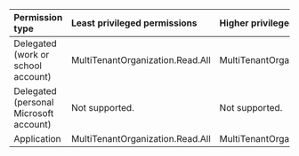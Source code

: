 |Permission type|Least privileged permissions|Higher privileged permissions|
|:---|:---|:---|
|Delegated (work or school account)|MultiTenantOrganization.Read.All|MultiTenantOrganization.ReadWrite.All|
|Delegated (personal Microsoft account)|Not supported.|Not supported.|
|Application|MultiTenantOrganization.Read.All|MultiTenantOrganization.ReadWrite.All|